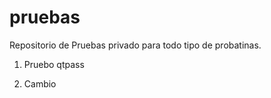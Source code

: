 # pruebas

Repositorio de Pruebas privado para todo tipo de probatinas. 

1. Pruebo qtpass




2. Cambio
